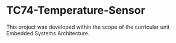 # TC74-Temperature-Sensor
This project was developed within the scope of the curricular unit Embedded Systems Architecture.
